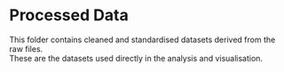 # Processed Data
This folder contains cleaned and standardised datasets derived from the raw files.  
These are the datasets used directly in the analysis and visualisation. 
